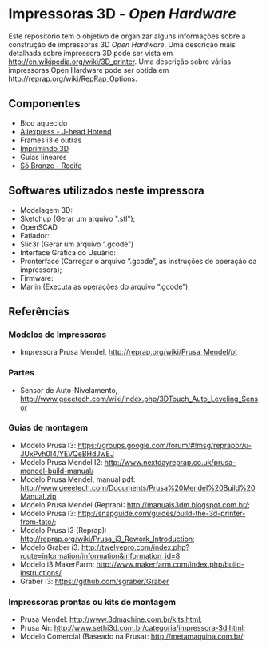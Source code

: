 # Impressoras 3D - *Open Hardware*

Este repositório tem o objetivo de organizar alguns informações sobre a construção de impressoras 3D *Open Hardware*. Uma descrição mais detalhada sobre impressora 3D pode ser vista em http://en.wikipedia.org/wiki/3D_printer. Uma descrição sobre várias impressoras Open Hardware pode ser obtida em http://reprap.org/wiki/RepRap_Options. 

## Componentes 

* Bico aquecido
 * [Aliexpress - J-head Hotend](https://www.aliexpress.com/item/3D-Printer-All-metal-J-head-Hotend-with-Cooling-Fan-PTFE-Tubing-for-1-75MM-E3D/32705472496.html?spm=2114.13010608.0.0.vGe41u)
* Frames i3 e outras
 * [Imprimindo 3D](http://imprimindo3d.lojaintegrada.com.br) 
* Guias lineares
 * [Só Bronze - Recife](http://www.sobronze.com.br/)

## Softwares utilizados neste impressora 

* Modelagem 3D: 
 * Sketchup (Gerar um arquivo ".stl"); 
 * OpenSCAD
* Fatiador:
 * Slic3r (Gerar um arquivo “.gcode”)
* Interface Gráfica do Usuário: 
 * Pronterface (Carregar o arquivo “.gcode”, as instruções de operação da impressora);
* Firmware: 
 * Marlin (Executa as operações do arquivo “.gcode”);


## Referências

### Modelos de Impressoras
* Impressora Prusa Mendel, http://reprap.org/wiki/Prusa_Mendel/pt 

### Partes 
* Sensor de Auto-Nivelamento, http://www.geeetech.com/wiki/index.php/3DTouch_Auto_Leveling_Sensor 

### Guias de montagem 

* Modelo Prusa I3: https://groups.google.com/forum/#!msg/reprapbr/u-JUxPvh0I4/YEVQeBHdJwEJ
* Modelo Prusa Mendel I2: http://www.nextdayreprap.co.uk/prusa-mendel-build-manual/ 
* Modelo Prusa Mendel, manual pdf: http://www.geeetech.com/Documents/Prusa%20Mendel%20Build%20Manual.zip
* Modelo Prusa Mendel (Reprap): http://manuais3dm.blogspot.com.br/;
* Modelo Prusa I3: http://snapguide.com/guides/build-the-3d-printer-from-tato/;
* Modelo Prusa I3 (Reprap): http://reprap.org/wiki/Prusa_i3_Rework_Introduction;
* Modelo Graber i3: http://twelvepro.com/index.php?route=information/information&information_id=8 
* Modelo i3 MakerFarm: http://www.makerfarm.com/index.php/build-instructions/ 
* Graber i3: https://github.com/sgraber/Graber 

### Impressoras prontas ou kits de montagem

* Prusa Mendel: http://www.3dmachine.com.br/kits.html;
* Prusa Air: http://www.sethi3d.com.br/categoria/impressora-3d.html;
* Modelo Comercial (Baseado na Prusa): http://metamaquina.com.br/;
